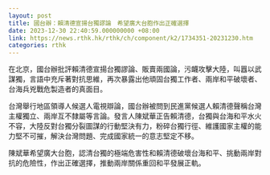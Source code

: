 ```yaml
---
layout: post
title: 國台辦：賴清德宣揚台獨謬論　希望廣大台胞作出正確選擇
date: 2023-12-30 22:40:59.000000000 +08:00
link: https://news.rthk.hk/rthk/ch/component/k2/1734351-20231230.htm
categories: rthk
---
```


在北京，國台辦批評賴清德宣揚台獨謬論、販賣兩國論，污衊攻擊大陸，叫囂以武謀獨，言語中充斥著對抗思維，再次暴露出他頑固台獨工作者、兩岸和平破壞者、台海兵兇戰危製造者的真面目。

台灣舉行地區領導人候選人電視辯論，國台辦被問到民進黨候選人賴清德聲稱台灣主權獨立、兩岸互不隸屬等言論。發言人陳斌華正告賴清德，台獨與台海和平水火不容，大陸反對台獨分裂圖謀的行動堅決有力，粉碎台獨行徑、維護國家主權的能力堅不可摧，解決台灣問題、完成國家統一的意志堅定不移。

陳斌華希望廣大台胞，認清台獨的極端危害性和賴清德破壞台海和平、挑動兩岸對抗的危險性，作出正確選擇，推動兩岸關係重回和平發展正軌。
